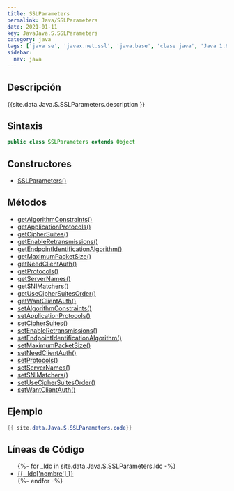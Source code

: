 ```yaml
---
title: SSLParameters
permalink: Java/SSLParameters
date: 2021-01-11
key: JavaJava.S.SSLParameters
category: java
tags: ['java se', 'javax.net.ssl', 'java.base', 'clase java', 'Java 1.6']
sidebar: 
  nav: java
---
```


## Descripción
{{site.data.Java.S.SSLParameters.description }}

## Sintaxis
~~~java
public class SSLParameters extends Object
~~~

## Constructores
* [SSLParameters()](/Java/SSLParameters/SSLParameters/)

## Métodos
* [getAlgorithmConstraints()](/Java/SSLParameters/getAlgorithmConstraints)
* [getApplicationProtocols()](/Java/SSLParameters/getApplicationProtocols)
* [getCipherSuites()](/Java/SSLParameters/getCipherSuites)
* [getEnableRetransmissions()](/Java/SSLParameters/getEnableRetransmissions)
* [getEndpointIdentificationAlgorithm()](/Java/SSLParameters/getEndpointIdentificationAlgorithm)
* [getMaximumPacketSize()](/Java/SSLParameters/getMaximumPacketSize)
* [getNeedClientAuth()](/Java/SSLParameters/getNeedClientAuth)
* [getProtocols()](/Java/SSLParameters/getProtocols)
* [getServerNames()](/Java/SSLParameters/getServerNames)
* [getSNIMatchers()](/Java/SSLParameters/getSNIMatchers)
* [getUseCipherSuitesOrder()](/Java/SSLParameters/getUseCipherSuitesOrder)
* [getWantClientAuth()](/Java/SSLParameters/getWantClientAuth)
* [setAlgorithmConstraints()](/Java/SSLParameters/setAlgorithmConstraints)
* [setApplicationProtocols()](/Java/SSLParameters/setApplicationProtocols)
* [setCipherSuites()](/Java/SSLParameters/setCipherSuites)
* [setEnableRetransmissions()](/Java/SSLParameters/setEnableRetransmissions)
* [setEndpointIdentificationAlgorithm()](/Java/SSLParameters/setEndpointIdentificationAlgorithm)
* [setMaximumPacketSize()](/Java/SSLParameters/setMaximumPacketSize)
* [setNeedClientAuth()](/Java/SSLParameters/setNeedClientAuth)
* [setProtocols()](/Java/SSLParameters/setProtocols)
* [setServerNames()](/Java/SSLParameters/setServerNames)
* [setSNIMatchers()](/Java/SSLParameters/setSNIMatchers)
* [setUseCipherSuitesOrder()](/Java/SSLParameters/setUseCipherSuitesOrder)
* [setWantClientAuth()](/Java/SSLParameters/setWantClientAuth)

## Ejemplo
~~~java
{{ site.data.Java.S.SSLParameters.code}}
~~~

## Líneas de Código
<ul>
{%- for _ldc in site.data.Java.S.SSLParameters.ldc -%}
   <li>
       <a href="{{_ldc['url'] }}">{{ _ldc['nombre'] }}</a>
   </li>
{%- endfor -%}
</ul>
